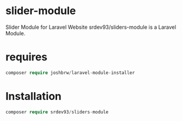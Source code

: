 # slider-module
Slider Module for Laravel Website
srdev93/sliders-module is a Laravel Module.

# requires
```php
composer require joshbrw/laravel-module-installer
```

# Installation
```php
composer require srdev93/sliders-module
```
